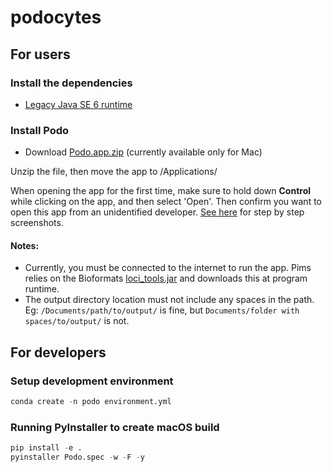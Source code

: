 # podocytes

## For users
### Install the dependencies
* [Legacy Java SE 6 runtime](https://support.apple.com/kb/DL1572?locale=en_AU)
[](www.oracle.com/technetwork/java/javase/downloads/index.html)

### Install Podo
* Download [Podo.app.zip](https://github.com/monashmicroimaging/podocytes/releases/tag/v0.1.0-alpha)
(currently available only for Mac) 

Unzip the file, then move the app to /Applications/

When opening the app for the first time, make sure to hold down **Control** while clicking on the app, and then select 'Open'. 
Then confirm you want to open this app from an unidentified developer. 
[See here](https://www.imore.com/how-open-apps-unidentified-developers-mac)
for step by step screenshots.


#### Notes:
* Currently, you must be connected to the internet to run the app.
Pims relies on the Bioformats [loci_tools.jar](http://downloads.openmicroscopy.org/bio-formats/) 
and downloads this at program runtime.
* The output directory location must not include any spaces in the path. Eg: `/Documents/path/to/output/` is fine, but `Documents/folder with spaces/to/output/` is not. 

## For developers
### Setup development environment

```python
conda create -n podo environment.yml
```

### Running PyInstaller to create macOS build

```python
pip install -e .
pyinstaller Podo.spec -w -F -y
```
